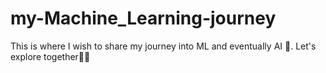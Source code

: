 # my-Machine_Learning-journey

This is where I wish to share my journey into ML and eventually AI 🌟.
Let's explore together🧭🚀
